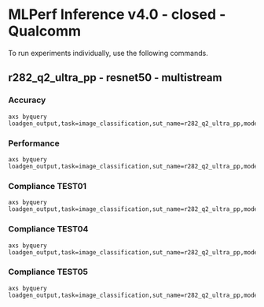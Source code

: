 
# MLPerf Inference v4.0 - closed - Qualcomm

To run experiments individually, use the following commands.

## r282_q2_ultra_pp - resnet50 - multistream

### Accuracy  

```
axs byquery loadgen_output,task=image_classification,sut_name=r282_q2_ultra_pp,model_name=resnet50,framework=kilt,device=qaic,collection_name=experiments_submission,loadgen_mode=AccuracyOnly,loadgen_scenario=MultiStream
```

### Performance 

```
axs byquery loadgen_output,task=image_classification,sut_name=r282_q2_ultra_pp,model_name=resnet50,framework=kilt,device=qaic,collection_name=experiments_submission,loadgen_mode=PerformanceOnly,loadgen_compliance_test-,loadgen_scenario=MultiStream,loadgen_target_latency=0.5
```

### Compliance TEST01

```
axs byquery loadgen_output,task=image_classification,sut_name=r282_q2_ultra_pp,model_name=resnet50,framework=kilt,device=qaic,collection_name=experiments_submission,loadgen_mode=PerformanceOnly,loadgen_compliance_test=TEST01,loadgen_scenario=MultiStream,loadgen_target_latency=0.5
```

### Compliance TEST04

```
axs byquery loadgen_output,task=image_classification,sut_name=r282_q2_ultra_pp,model_name=resnet50,framework=kilt,device=qaic,collection_name=experiments_submission,loadgen_mode=PerformanceOnly,loadgen_compliance_test=TEST04,loadgen_scenario=MultiStream,loadgen_target_latency=0.5
```

### Compliance TEST05

```
axs byquery loadgen_output,task=image_classification,sut_name=r282_q2_ultra_pp,model_name=resnet50,framework=kilt,device=qaic,collection_name=experiments_submission,loadgen_mode=PerformanceOnly,loadgen_compliance_test=TEST05,loadgen_scenario=MultiStream,loadgen_target_latency=0.5
```

